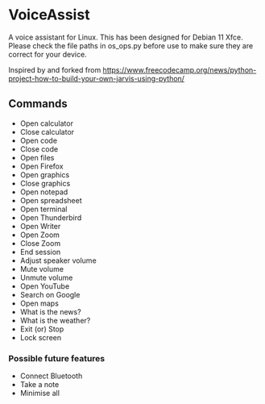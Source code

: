 # VoiceAssist

A voice assistant for Linux.  This has been designed for Debian 11 Xfce.  Please check the file paths in os_ops.py before use to make sure they are correct for your device.

Inspired by and forked from https://www.freecodecamp.org/news/python-project-how-to-build-your-own-jarvis-using-python/

## Commands

- Open calculator
- Close calculator
- Open code
- Close code
- Open files
- Open Firefox
- Open graphics
- Close graphics
- Open notepad
- Open spreadsheet
- Open terminal
- Open Thunderbird
- Open Writer
- Open Zoom
- Close Zoom
- End session
- Adjust speaker volume
- Mute volume
- Unmute volume
- Open YouTube
- Search on Google
- Open maps
- What is the news? 
- What is the weather?
- Exit (or) Stop
- Lock screen

### Possible future features

- Connect Bluetooth
- Take a note
- Minimise all
